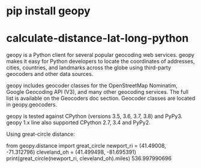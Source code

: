# pip install geopy

# calculate-distance-lat-long-python
geopy is a Python client for several popular geocoding web services.  geopy makes it easy for Python developers to locate the coordinates of addresses, cities, countries, and landmarks across the globe using third-party geocoders and other data sources.

geopy includes geocoder classes for the OpenStreetMap Nominatim, Google Geocoding API (V3), and many other geocoding services. The full list is available on the Geocoders doc section. Geocoder classes are located in geopy.geocoders.

geopy is tested against CPython (versions 3.5, 3.6, 3.7, 3.8) and PyPy3. geopy 1.x line also supported CPython 2.7, 3.4 and PyPy2.


Using great-circle distance:

from geopy.distance import great_circle
newport_ri = (41.49008, -71.312796)
cleveland_oh = (41.499498, -81.695391)
print(great_circle(newport_ri, cleveland_oh).miles)
536.997990696
